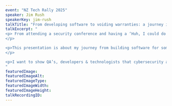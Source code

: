 ```yaml
---
event: "NZ Tech Rally 2025"
speaker: Jim Rush
speakerKey: jim-rush
talkTitle: "From developing software to voiding warranties: a journey into hacking"
talkExcerpt: "  
<p> From attending a security conference and having a ‘Huh, I could do that’ moment, all the way through to presenting original Microsoft 0-days at DEFCON (the world’s largest hacking conference), what happens when a developer wants to become a hacker and break things instead of make things?
</p>

<p>This presentation is about my journey from building software for some of NZ’s largest profile startups and organisations, to the moment that I realised that being a hacker wasn’t a million miles away from my software skillset. 
</p>

<p>I want to show QA’s, developers & technologists that cybersecurity and hacking things isn’t an inscrutable field, it’s just another side of what they do day to day.</p>
"
featuredImage:
featuredImageAlt:
featuredImageType: 
featuredImageWidth: 
featuredImageHeight: 
talkRecordingID:
---
```

